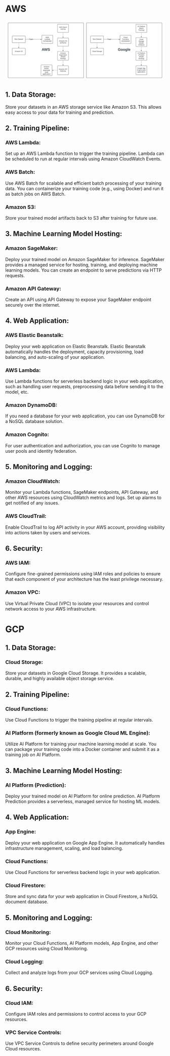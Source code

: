 # AWS
![alt text](https://github.com/FereshtehFeiz/xtream-ai-assignment-engineer/blob/main/static/images/CloudArchitecture.jpeg)

## 1. Data Storage: 
Store your datasets in an AWS storage service like Amazon S3. This allows easy access to your data for training and prediction.

## 2. Training Pipeline:
### AWS Lambda: 
Set up an AWS Lambda function to trigger the training pipeline. Lambda can be scheduled to run at regular intervals using Amazon CloudWatch Events.
### AWS Batch: 
Use AWS Batch for scalable and efficient batch processing of your training data. You can containerize your training code (e.g., using Docker) and run it as batch jobs on AWS Batch.
### Amazon S3: 
Store your trained model artifacts back to S3 after training for future use.

## 3. Machine Learning Model Hosting:
### Amazon SageMaker: 
Deploy your trained model on Amazon SageMaker for inference. SageMaker provides a managed service for hosting, training, and deploying machine learning models. You can create an endpoint to serve predictions via HTTP requests.
### Amazon API Gateway: 
Create an API using API Gateway to expose your SageMaker endpoint securely over the internet.

## 4. Web Application:
### AWS Elastic Beanstalk: 
Deploy your web application on Elastic Beanstalk. Elastic Beanstalk automatically handles the deployment, capacity provisioning, load balancing, and auto-scaling of your application.
### AWS Lambda: 
Use Lambda functions for serverless backend logic in your web application, such as handling user requests, preprocessing data before sending it to the model, etc.
### Amazon DynamoDB: 
If you need a database for your web application, you can use DynamoDB for a NoSQL database solution.
### Amazon Cognito: 
For user authentication and authorization, you can use Cognito to manage user pools and identity federation.

## 5. Monitoring and Logging:
### Amazon CloudWatch: 
Monitor your Lambda functions, SageMaker endpoints, API Gateway, and other AWS resources using CloudWatch metrics and logs. Set up alarms to get notified of any issues.
### AWS CloudTrail: 
Enable CloudTrail to log API activity in your AWS account, providing visibility into actions taken by users and services.

## 6. Security:
### AWS IAM: 
Configure fine-grained permissions using IAM roles and policies to ensure that each component of your architecture has the least privilege necessary.
### Amazon VPC: 
Use Virtual Private Cloud (VPC) to isolate your resources and control network access to your AWS infrastructure.


# GCP
## 1. Data Storage:
### Cloud Storage: 
Store your datasets in Google Cloud Storage. It provides a scalable, durable, and highly available object storage service.

## 2. Training Pipeline:
### Cloud Functions: 
Use Cloud Functions to trigger the training pipeline at regular intervals.
### AI Platform (formerly known as Google Cloud ML Engine): 
Utilize AI Platform for training your machine learning model at scale. You can package your training code into a Docker container and submit it as a training job on AI Platform.

## 3. Machine Learning Model Hosting:
### AI Platform (Prediction): 
Deploy your trained model on AI Platform for online prediction. AI Platform Prediction provides a serverless, managed service for hosting ML models.

## 4. Web Application:
### App Engine: 
Deploy your web application on Google App Engine. It automatically handles infrastructure management, scaling, and load balancing.
### Cloud Functions: 
Use Cloud Functions for serverless backend logic in your web application.
### Cloud Firestore: 
Store and sync data for your web application in Cloud Firestore, a NoSQL document database.

## 5. Monitoring and Logging:
### Cloud Monitoring: 
Monitor your Cloud Functions, AI Platform models, App Engine, and other GCP resources using Cloud Monitoring.
### Cloud Logging: 
Collect and analyze logs from your GCP services using Cloud Logging.

## 6. Security:
### Cloud IAM: 
Configure IAM roles and permissions to control access to your GCP resources.
### VPC Service Controls: 
Use VPC Service Controls to define security perimeters around Google Cloud resources.
